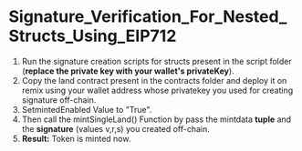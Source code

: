 # Signature_Verification_For_Nested_Structs_Using_EIP712

1. Run the signature creation scripts for structs present in the script folder (**replace the private key with your wallet's privateKey**).
2. Copy the land contract present in the contracts folder and deploy it on remix using your wallet address whose privatekey you used for creating signature 
   off-chain. 
3. SetmintedEnabled Value to "True".
4. Then call the mintSingleLand() Function by pass the mintdata **tuple** and the **signature** (values v,r,s) you created off-chain.
5. **Result:** Token is minted now.
